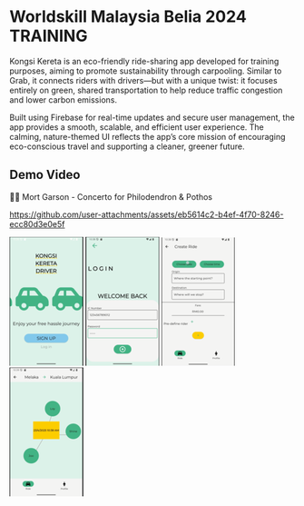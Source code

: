 # Worldskill Malaysia Belia 2024 TRAINING

Kongsi Kereta is an eco-friendly ride-sharing app developed for training purposes, aiming to promote sustainability through carpooling. Similar to Grab, it connects riders with drivers—but with a unique twist: it focuses entirely on green, shared transportation to help reduce traffic congestion and lower carbon emissions.

Built using Firebase for real-time updates and secure user management, the app provides a smooth, scalable, and efficient user experience. The calming, nature-themed UI reflects the app’s core mission of encouraging eco-conscious travel and supporting a cleaner, greener future.

## Demo Video

🎵🎵 Mort Garson - Concerto for Philodendron & Pothos


https://github.com/user-attachments/assets/eb5614c2-b4ef-4f70-8246-ecc80d3e0e5f

![launch](readme_image/launch.png)
![login](readme_image/login.png)
![add](readme_image/add.png)
![detail](readme_image/detail.png)
